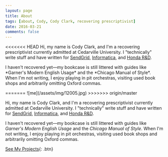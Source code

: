 ```yaml
---
layout: page
title: About
tags: [about, Cody, Cody Clark, recovering prescriptivist]
date: 2016-03-21
comments: false
---
```


<<<<<<< HEAD
Hi, my name is Cody Clark, and I'm a recovering prescriptivist currently admitted at Cedarville University. I "technically" write stuff and have written for [SendGrid](https:sendgrid.com), [Informatica](https:informatica.com), and [Honda R&D](www.hondaresearch.com).


<p>I haven't recovered yet—my bookcase is still littered with guides like *Garner's Modern English Usage* and the *Chicago Manual of Style*. When I'm not writing, I enjoy playing in pit orchestras, visiting used book shops and arbitrarily omitting Oxford commas.</p>
=======
![me](/assets/img/12005.jpg)
>>>>>>> origin/master

Hi, my name is Cody Clark, and I'm a recovering prescriptivist currently admitted at Cedarville University. I "technically" write stuff and have written for [SendGrid](https:sendgrid.com), [Informatica](https:informatica.com), and [Honda R&D](www.hondaresearch.com). 

I haven't recovered yet—my bookcase is still littered with guides like *Garner's Modern English Usage* and the *Chicago Manual of Style*. When I'm not writing, I enjoy playing in pit orchestras, visiting used book shops and arbitrarily omitting Oxford commas. 

[See My Projects](/projects/){: .btn}
